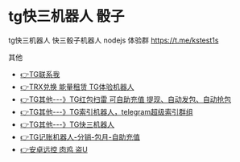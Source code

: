 # tg快三机器人 骰子
tg快三机器人 快三骰子机器人 nodejs
体验群 https://t.me/kstest1s

其他

* [👉TG联系我](https://t.me/question_ro)
* [👉TRX兑换 能量租赁 TG体验机器人](https://t.me/trxdhu1_bot)
* [👉TG其他---》TG红包扫雷 可自助充值 提现、自动发包、自动抢包](https://t.me/gshskski)
* [👉TG其他---》TG索引机器人，telegram超级索引群组](https://t.me/sousuo_z)
* [👉TG其他---》TG快三机器人](https://t.me/kstest1s)
* [👉TG记账机器人-分销-包月-自助充值](https://t.me/tg_tj_bot)
* [👉安卓远控 肉鸡 盗U](https://t.me/yuankong09)

